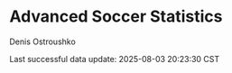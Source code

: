 # Advanced Soccer Statistics
Denis Ostroushko

<!-- gfm -->

Last successful data update: 2025-08-03 20:23:30 CST
